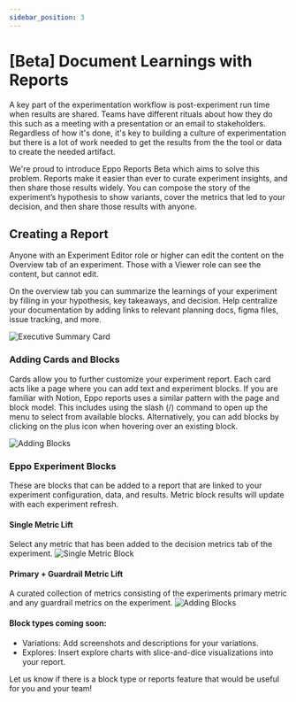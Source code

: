 ```yaml
---
sidebar_position: 3
---
```


# [Beta] Document Learnings with Reports

A key part of the experimentation workflow is post-experiment run time when results are shared. Teams have different rituals about how they do this such as a meeting with a presentation or an email to stakeholders. Regardless of how it's done, it's key to building a culture of experimentation but there is a lot of work needed to get the results from the the tool or data to create the needed artifact.

We're proud to introduce Eppo Reports Beta which aims to solve this problem. Reports make it easier than ever to curate experiment insights, and then share those results widely. You can compose the story of the experiment’s hypothesis to show variants, cover the metrics that led to your decision, and then share those results with anyone.

## Creating a Report
Anyone with an Experiment Editor role or higher can edit the content on the Overview tab of an experiment. Those with a Viewer role can see the content, but cannot edit. 

On the overview tab you can summarize the learnings of your experiment by filling in your hypothesis, key takeaways, and decision. Help centralize your documentation by adding links to relevant planning docs, figma files, issue tracking, and more.

![Executive Summary Card](/img/experiments/reports/top-summary-card.png)


### Adding Cards and Blocks
Cards allow you to further customize your experiment report. Each card acts like a page where you can add text and experiment blocks. If you are familiar with Notion, Eppo reports uses a similar pattern with the page and block model. This includes using the slash (/) command to open up the menu to select from available blocks. Alternatively, you can add blocks by clicking on the plus icon when hovering over an existing block. 

![Adding Blocks](/img/experiments/reports/adding-metric-block.gif)

### Eppo Experiment Blocks
These are blocks that can be added to a report that are linked to your experiment configuration, data, and results. Metric block results will update with each experiment refresh.

#### Single Metric Lift
Select any metric that has been added to the decision metrics tab of the experiment. 
![Single Metric Block](/img/experiments/reports/single-metric-block.png)

#### Primary + Guardrail Metric Lift
A curated collection of metrics consisting of the experiments primary metric and any guardrail metrics on the experiment. 
![Adding Blocks](/img/experiments/reports/primary-guardrail-block.png)

#### Block types coming soon:
* Variations: Add screenshots and descriptions for your variations. 
* Explores: Insert explore charts with slice-and-dice visualizations into your report.


Let us know if there is a block type or reports feature that would be useful for you and your team!
